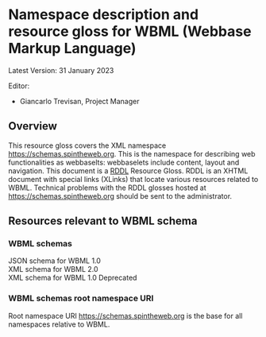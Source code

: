 # Namespace description and resource gloss for WBML (Webbase Markup Language) 
Latest Version: 31 January 2023 

Editor:
*	Giancarlo Trevisan, Project Manager

## Overview
This resource gloss covers the XML namespace https://schemas.spintheweb.org. This is the namespace for describing web functionalities as webbaselts: webbaselets include content, layout and navigation.
This document is a [RDDL](http://www.rddl.org/) Resource Gloss. RDDL is an XHTML document with special links (XLinks) that locate various resources related to WBML. Technical problems with the RDDL glosses hosted at https://schemas.spintheweb.org should be sent to the administrator. 

## Resources relevant to WBML schema 

### WBML schemas
JSON schema for WBML 1.0<br>
XML schema for WBML 2.0<br>
XML schema for WBML 1.0 Deprecated

### WBML schemas root namespace URI
Root namespace URI https://schemas.spintheweb.org is the base for all namespaces relative to WBML.  
